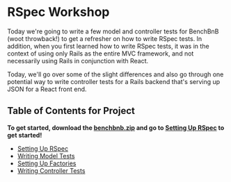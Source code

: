 # RSpec Workshop
Today we're going to write a few model and controller tests for BenchBnB (woot throwback!) to get a refresher on how to write RSpec tests. In addition, when you first learned how to write RSpec tests, it was in the context of using only Rails as the entire MVC framework, and not necessarily using Rails in conjunction with React.

Today, we'll go over some of the slight differences and also go through one potential way to write controller tests for a Rails backend that's serving up JSON for a React front end.

## Table of Contents for Project
**To get started, download the [benchbnb.zip](./benchbnb.zip?raw=true) and go to [Setting Up RSpec][rspec-setup] to get started!**
* [Setting Up RSpec][rspec-setup]
* [Writing Model Tests][model-tests]
* [Setting Up Factories][factory-setup]
* [Writing Controller Tests][controller-tests]

[rspec-setup]: ./set-up.md
[model-tests]: ./model-tests.md
[factory-setup]: ./factory-setup.md
[controller-tests]: ./controller-tests.md
